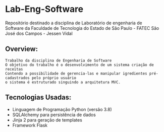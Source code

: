 # Lab-Eng-Software
Repositório destinado a disciplina de Laboratório de engenharia de Software da Faculdade de Tecnologia do Estado de São Paulo - FATEC São José dos Campos - Jessen Vidal 

## Overview:
    Trabalho da disciplina de Engenharia de Software 
    O objetivo do trabalho é o desenvolvimento de um sistema criação de receitas
    Contendo a possibilidade de gerencia-las e manipular igredientes pré-cadastrados pelo próprio usuário 
    o sistema é estruturado singuindo a arquitetura MVC.

## Tecnologias Usadas:
- Linguagem de Programação Python (versão 3.8)
- SQLAlchemy para persistência de dados
- Jinja 2 para geração de templates
- Framework Flask
